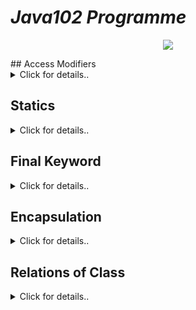 # _Java102 Programme_

<center>

![](https://www.currentschoolnews.com/wp-content/uploads/2020/03/Java-Debugging-Tips-881x441-1.jpg)

</center>
## Access Modifiers

<details> 
<summary> 
Click for details..
</summary>

#### Erişim Belirleyiciler (Access Modifiers)

Java'da bir sınıfa ait nitelik ve davranışlara ulaşabilmek için Erişim Belirleyiciler (Access Modifiers) kullanılır. Erişim belirleyiciler, değişken ,metot ve sınıfların önüne yazılır ve yazıldıkları konuların erişilebilecekleri alanları belirlerler. Java'da 3 adet Erişim Belirleyiciler vardır bunlar ; public , private ve protected.

#### _Private_ Erişim Belirleyici

Java'da private deyimi yazıldığı öğenin sadece ait olduğu sınıftan doğrudan erişilebilir olduğunu ve o sınıfın dışındaki kod parçacıklarından doğrudan erişilemeyeceğini tanımlar. Nesne Yönelimli Programlama'nın temel ilkelerinden olan Sarmalama ilkesi gereği, sınıf içindeki değişkenler sadece sınıf içinde doğrudan erişebilir olması gerekir. Bundan dolayı, genellikle değişkenler "private" olarak tanımlanır. Bazı zamanlarda ise sadece o sınıfta çağrılmasını istediğimiz değişkenler veya metotları da private olarak tanımlarız.

#### _Public_ Erişim Belirleyici

Java'da "public" deyimi , yazıldığı öğenin sadece olduğu sınıf için değil, diğer sınıflar tarafından doğrudan erişilebilir olmasını sağlar. Sınıflara ait nesnelerin ve diğer nesneler tarafından kullanılması istenilen metotlar için "Public Erişim Düzenleyicisi" kullanılır.

#### _Protected_ Erişim Belirleyici

Java'da "protected" deyimi , public ve private arasında kalan bir erişim düzenleyicidir. Protected ile tanımlanan öğeler, kendisi ile aynı package (paket) bulunan sınıflar tarafından doğrudan erişilir.

#### _Varsayılan_- Default

Eğer yazdığımız kodlarda herhangi bir öğenin önüne erişim düzenleyici yazmazsak, o öğenin erişimi ait olduğu paket ile sınırlandırılır. Aynı pakette bulunan başka bir sınıf içinden o öğeye erişilir.

![image](https://user-images.githubusercontent.com/49093196/167252127-3a5d22c6-9b49-487b-a6f2-2b93cfc72c14.png)

</details>

## Statics

<details>
<summary>
Click for details..
</summary>

#### Static Kullanımı

Java'da Static deyimi, sınıf değişkenlerini ve ya sınıf metotlarını tanımlarken kullanılır. Eğer bir sınıfa ait değişkenlerin başına "static" yazılırsa, o değişkenler artık sınıf değişkeni olurlar. Sınıf değişkeni olarak tanımlanan değişkenler, her nesne oluşturduğumuzda ayrı ayrı oluşmazlar. Sınıfa ait ne kadar nesne olursa olsun, sınıf değişkenleri 1 tanedir. Sınıfa ait herhangi bir nesne üzerinden bu değişkene ulaşılabilir. Sınıf değişkenlerinin bir diğer özelliği ise, ilgili sınıfa ait hiç nesne oluşturulmasa bile bellekte yer kaplarlar.

- Eğer sınıfa ait metotlardan bir yada birden fazlasının önüne "static" deyimi yazılırsa, o metotlar sınıf metodu olurlar. Sınıf metotlarının en önemli özelliği, ilgili sınıfa ait nesne oluşturmadan sınıf metodu çağırılabilir. Bir sınıf değişkeninin, henüz nesne oluşturulmasa da bellekte fiziksel olarak yer kapladığını söylemiştik. Bir sınıf metodunun ise nesne oluşturulmadan, sınıf adı üzerinden çağrılabildiğini belirttik. Bu durumda, nesne var olmadan çağrılabilecek olan sınıf metotları, nesne var olmadan bellekte var olamayan olgu değişkenlerine erişmesi olanaklı değildir. Benzer şekilde, nesne var olmadan bellekte var olan sınıf değişkenleri üzerinde işlem yapan yöntemlerin, nesne var olmadan çağrılabilmeleri gerekir.

**Static Kod Blokları**

> Sınıf değişkenlerinin ilk değerlerinin verilmesi için kurucu metotlar kullanabiliriz. Ancak sınıfa ait statik değişkenlerinin ilk değerlerini kurucu içinde vermeye çalışmak yanlış olabilir. Çünkü sınıf değişkenleri, hiç nesne oluşturulmamış olsa da kullanılabilmektedir. Sınıf değişkenleri ile ilgili olarak bir defaya özel olmak üzere işletilmesi istenen kod kesimleri static kod bloklarında kodlanabilir. Static kod blokları, sınıf belleğe yüklendiği anda işletilir. Böylece sınıf değişkenleri bellekte oluşturuldukları anda ilk değerlerini almış olurlar

</details>

## Final Keyword

<details>
<summary>
Click for details..
</summary>

#### Final Anahtar Sözcüğü ve Sabit Tanımlama

Java'da "final" deyimi, önüne yazıldığı öğenin değerini bir kez tanımlandıktan sonra değiştirilemeyeceğini söyler. Bu yüzden programımız içerisinde "sabit" tanımlamak için kullanılır.

Bir sabit değeri tanımlandıktan sonra değiştirilemeyeceği için, final ile tanımlanmış bir değişkenin "public" olmasında bir sorun olmayacaktır.

NOT : Sabit tanımlarken isimler büyük harflerle yazılır. Sabit adı birden fazla sözcükten oluşuyorsa, sözcükler altçizgi ( \_ ) ile birbirlerinden ayrılır. Örneğin en fazla kayıt sayısını ifade edecek sabitin adı şöyle verilebilir: PATIKA_DEV_JAVA_102

</details>

## Encapsulation

<details>

<summary> 
Click for details..</summary>

#### Encapsulation (Kapsülleme)

Sarmalama ilkesi, bir sınıfa ait değişkenlerin veya niteliklerin ancak o sınıfa ait metotlar tarafından değiştirilebilmesi ve okunabilmesi ilkesidir. Bu ilke sayesinde nesnelerde oluşacak anlamsızlıkların önüne geçilebilir.

Ayrıca değişkenlere sınıfların dışından erişim olmaması ve bir sınıf içindeki değişkenlerin nasıl ve ne kadar olacağının da başka kodlardan saklanmış olması anlamına gelir. Böylelikle biz değişkenlerimizi sarmalayarak istenmeyen durumlardan korunacak bir filtre haline dönüştürebiliriz. Bunu bir örnek ile anlamaya çalışalım.

> Kapsülleme ile kullanırken sınıf niteliklerini diğer tarafta rahatça kullanılmasın diye private erişim belirleyici kullandıktan sonra veri değişimlerini sağlamak için getter setter yapılarını kullanarak değer yönetimini güvenli bir şekilde yapabilmekteyiz.
> Örneğin;

```java
public class Student{
    private String name;
    public Student(){
    }

    public setName(String name){
        this.name=name;
    }
    public String getName(){
        return this.name;
    }
}
```

</details>

## Relations of Class

<details>
<summary>Click for details..</summary>

##### Sınıflar Arası İlişkiler

Java ve Nesne Yönelimli Programlamada, sınıfların oluşturulması gerekmektedir. Sınıfların belirlenmesi ve sistemi dizayn ederken sınıflar arasında nasıl bir ilişki olacağını karar vermek gerekir. Bu sistem dizaynlarını güzel oluşturduğumuz taktirde iyi bir başlangıç yapmış olup yazacağımız kodun kalitesini arttırırız. Peki bu sınıflar arasındaki ilişkiler nelerdir ?

> Sınıflar arası oluşturulabilecek 3 temel ilişki vardır ; Bağımlılık (Dependency), Birleştirme (composition) , Kalıtım (inheritance)

#### Bağımlılık (_Dependency_) / “_uses a_” İlişkisi

Java'da Bağımlılık bir diğer adı ile "uses a" ilişkisi, eğer bir sınıfın metotlarından en az biri başka bir sınıfa ait bir parametre alıyorsa, parametre alan metoda ait sınıf diğeri sınıfa bağımlıdır ya da onu kullanır (uses) denir. Yazılan program da sınıflar arası bağımlılığı arttırmak, birlikte yönetilmesi gereken sınıf miktarının da artmasına sebep olur. Bu durumda programın yönetilebilirliği veya bakımı zorlaşacaktır. Bunun sebebi ise, bir sınıf içinde yapılacak herhangi bir değişiklik bağımlı olduğu sınıfları da etkileyecektir ve bakım yükü artacaktır.

#### Birleştirme (_Composition_) / "_has a_" İlişkisi

Java'da Birleştirme (Composition) ilişkisi , eğer bir sınıfın değişkenlerinden en az bir tanesi başka bir sınıf türünden ise, değişkene sahip olan sınıf diğer sınıfı içerir yani "has a" olarak adlandırılır.

#### Kalıtım (_Inheritance_) / "_is a_" İlişkisi

Java'da Kalıtım (Inheritance) ilişkisi, eğer bir sınıfa ait tüm nesneler aynı zamanda daha genel yapıdaki başka bir sınıfa aitse, o zaman bu iki sınıf arasında kalıtım ilişkisi vardır.

</details>

